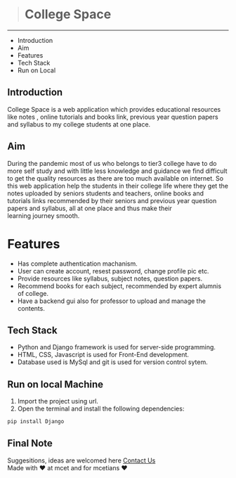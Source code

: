 > # College Space
---------------------

 * Introduction
 * Aim
 * Features
 * Tech Stack
 * Run on Local

 ## Introduction
 College Space is a web application which provides educational resources like notes , online tutorials and books link,  previous 
	year question papers and syllabus to my college students at one place.

 ## Aim
 During the pandemic most of us who belongs to tier3 college have to do more self study and with little less knowledge and       guidance 
 we find difficult to get the quality resources as there are too much available on internet. So this web application help the 
	students in their college life where they get the notes uploaded by seniors students and teachers, online books and tutorials 
	links recommended by their seniors and previous year question papers and syllabus,  all at one place and  thus make their  
	learning journey smooth.
 
 # Features
 - Has complete authentication machanism.
 - User can create account, resest password, change profile pic etc.
 - Provide resources like syllabus, subject notes, question papers.
 - Recommend books for each subject, recommended by expert alumnis of college.
 - Have a backend gui also for professor to upload and manage the contents.
 
## Tech Stack
- Python and Django framework is used for server-side programming. 
- HTML, CSS, Javascript is used for Front-End development.
- Database used is MySql and git is used for version control sytem.
 
## Run on local Machine
1. Import the project using url.
2. Open the terminal and install the following dependencies: 
```bash
pip install Django
```
## Final Note
Suggesitions, ideas are welcomed here [Contact Us](mailto:uk06704@gmail.com) <br>
Made with :heart: at mcet and for mcetians :heart:
